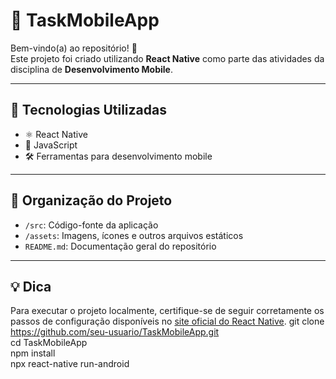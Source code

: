 # 📲 **TaskMobileApp**

Bem-vindo(a) ao repositório! 🎉  
Este projeto foi criado utilizando **React Native** como parte das atividades da disciplina de **Desenvolvimento Mobile**.

---

## 🧰 **Tecnologias Utilizadas**

- ⚛️ React Native  
- 📜 JavaScript  
- 🛠️ Ferramentas para desenvolvimento mobile

---

## 📁 **Organização do Projeto**

- `/src`: Código-fonte da aplicação  
- `/assets`: Imagens, ícones e outros arquivos estáticos  
- `README.md`: Documentação geral do repositório

---

## 💡 **Dica**

Para executar o projeto localmente, certifique-se de seguir corretamente os passos de configuração disponíveis no [site oficial do React Native](https://reactnative.dev/docs/environment-setup).
git clone https://github.com/seu-usuario/TaskMobileApp.git  
cd TaskMobileApp  
npm install  
npx react-native run-android
